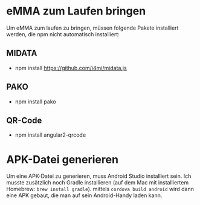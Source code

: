 # eMMA zum Laufen bringen
Um eMMA zum laufen zu bringen, müssen folgende Pakete installiert werden, die npm nicht automatisch installiert:

## MIDATA
- npm install https://github.com/i4mi/midata.js

## PAKO
- npm install pako

## QR-Code
- npm install angular2-qrcode

# APK-Datei generieren
Um eine APK-Datei zu generieren, muss Android Studio installiert sein. Ich musste zusätzlich noch Gradle installieren (auf dem Mac mit installiertem Homebrew: `brew install gradle`).
mittels `cordova build android` wird dann eine APK gebaut, die man auf sein Android-Handy laden kann.
